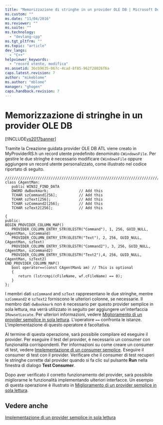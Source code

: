 ```yaml
---
title: "Memorizzazione di stringhe in un provider OLE DB | Microsoft Docs"
ms.custom: ""
ms.date: "11/04/2016"
ms.reviewer: ""
ms.suite: ""
ms.technology: 
  - "devlang-cpp"
ms.tgt_pltfrm: ""
ms.topic: "article"
dev_langs: 
  - "C++"
helpviewer_keywords: 
  - "record utente, modifica"
ms.assetid: 36cb9635-067c-4cad-8f85-962f28026f6a
caps.latest.revision: 7
author: "mikeblome"
ms.author: "mblome"
manager: "ghogen"
caps.handback.revision: 7
---
```

# Memorizzazione di stringhe in un provider OLE DB
[!INCLUDE[vs2017banner](../../assembler/inline/includes/vs2017banner.md)]

Tramite la Creazione guidata provider OLE DB ATL viene creato in MyProviderRS.h un record utente predefinito denominato `CWindowsFile`.  Per gestire le due stringhe è necessario modificare `CWindowsFile` oppure aggiungere un record utente personalizzato, come illustrato nel codice riportato di seguito.  
  
```  
////////////////////////////////////////////////////////////////////////  
class CAgentMan:   
   public WIN32_FIND_DATA  
   DWORD dwBookmark;              // Add this  
   TCHAR szCommand[256];          // Add this  
   TCHAR szText[256];             // Add this  
   TCHAR szCommand2[256];         // Add this  
   TCHAR szText2[256];            // Add this  
  
{  
public:  
BEGIN_PROVIDER_COLUMN_MAP()  
   PROVIDER_COLUMN_ENTRY_STR(OLESTR("Command"), 1, 256, GUID_NULL, CAgentMan, szCommand)  
   PROVIDER_COLUMN_ENTRY_STR(OLESTR("Text"), 2, 256, GUID_NULL, CAgentMan, szText)   
   PROVIDER_COLUMN_ENTRY_STR(OLESTR("Command2"), 3, 256, GUID_NULL, CAgentMan, szCommand2)  
   PROVIDER_COLUMN_ENTRY_STR(OLESTR("Text2"),4, 256, GUID_NULL, CAgentMan, szText2)  
END_PROVIDER_COLUMN_MAP()  
   bool operator==(const CAgentMan& am) // This is optional   
   {  
      return (lstrcmpi(cFileName, wf.cFileName) == 0);  
   }  
};  
```  
  
 I membri dati `szCommand` and `szText` rappresentano le due stringhe, mentre `szCommand2` e `szText2` forniscono le ulteriori colonne, se necessarie.  Il membro dati `dwBookmark` non è necessario per questo provider semplice in sola lettura, ma verrà utilizzato in seguito per aggiungere un'interfaccia `IRowsetLocate`. Per ulteriori informazioni, vedere [Miglioramento di un provider semplice in sola lettura](../../data/oledb/enhancing-the-simple-read-only-provider.md).  L'operatore `==` confronta le istanze. L'implementazione di questo operatore è facoltativa.  
  
 Al termine di questa operazione, sarà possibile compilare ed eseguire il provider.  Per eseguire il test del provider, è necessario un consumer con funzionalità corrispondenti.  Per informazioni su come creare un consumer di test, vedere [Implementazione di un consumer semplice](../../data/oledb/implementing-a-simple-consumer.md).  Eseguire il consumer di test con il provider.  Verificare che il consumer di test recuperi le stringhe corrette dal provider quando si fa clic sul pulsante **Run** nella finestra di dialogo **Test Consumer**.  
  
 Dopo aver verificato il corretto funzionamento del provider, sarà possibile migliorarne le funzionalità implementando ulteriori interfacce.  Un esempio di questa operazione è illustrato in [Miglioramento di un provider semplice in sola lettura](../../data/oledb/enhancing-the-simple-read-only-provider.md).  
  
## Vedere anche  
 [Implementazione di un provider semplice in sola lettura](../../data/oledb/implementing-the-simple-read-only-provider.md)